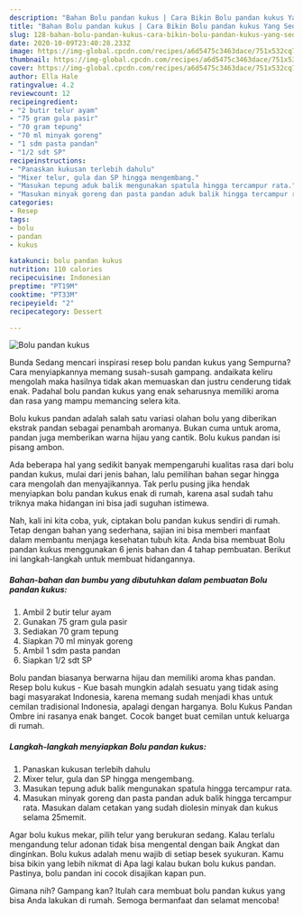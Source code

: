 ```yaml
---
description: "Bahan Bolu pandan kukus | Cara Bikin Bolu pandan kukus Yang Sedap"
title: "Bahan Bolu pandan kukus | Cara Bikin Bolu pandan kukus Yang Sedap"
slug: 128-bahan-bolu-pandan-kukus-cara-bikin-bolu-pandan-kukus-yang-sedap
date: 2020-10-09T23:40:28.233Z
image: https://img-global.cpcdn.com/recipes/a6d5475c3463dace/751x532cq70/bolu-pandan-kukus-foto-resep-utama.jpg
thumbnail: https://img-global.cpcdn.com/recipes/a6d5475c3463dace/751x532cq70/bolu-pandan-kukus-foto-resep-utama.jpg
cover: https://img-global.cpcdn.com/recipes/a6d5475c3463dace/751x532cq70/bolu-pandan-kukus-foto-resep-utama.jpg
author: Ella Hale
ratingvalue: 4.2
reviewcount: 12
recipeingredient:
- "2 butir telur ayam"
- "75 gram gula pasir"
- "70 gram tepung"
- "70 ml minyak goreng"
- "1 sdm pasta pandan"
- "1/2 sdt SP"
recipeinstructions:
- "Panaskan kukusan terlebih dahulu"
- "Mixer telur, gula dan SP hingga mengembang."
- "Masukan tepung aduk balik mengunakan spatula hingga tercampur rata."
- "Masukan minyak goreng dan pasta pandan aduk balik hingga tercampur rata. Masukan dalam cetakan yang sudah diolesin minyak dan kukus selama 25memit."
categories:
- Resep
tags:
- bolu
- pandan
- kukus

katakunci: bolu pandan kukus 
nutrition: 110 calories
recipecuisine: Indonesian
preptime: "PT19M"
cooktime: "PT33M"
recipeyield: "2"
recipecategory: Dessert

---
```



![Bolu pandan kukus](https://img-global.cpcdn.com/recipes/a6d5475c3463dace/751x532cq70/bolu-pandan-kukus-foto-resep-utama.jpg)

Bunda Sedang mencari inspirasi resep bolu pandan kukus yang Sempurna? Cara menyiapkannya memang susah-susah gampang. andaikata keliru mengolah maka hasilnya tidak akan memuaskan dan justru cenderung tidak enak. Padahal bolu pandan kukus yang enak seharusnya memiliki aroma dan rasa yang mampu memancing selera kita.

Bolu kukus pandan adalah salah satu variasi olahan bolu yang diberikan ekstrak pandan sebagai penambah aromanya. Bukan cuma untuk aroma, pandan juga memberikan warna hijau yang cantik. Bolu kukus pandan isi pisang ambon.

Ada beberapa hal yang sedikit banyak mempengaruhi kualitas rasa dari bolu pandan kukus, mulai dari jenis bahan, lalu pemilihan bahan segar hingga cara mengolah dan menyajikannya. Tak perlu pusing jika hendak menyiapkan bolu pandan kukus enak di rumah, karena asal sudah tahu triknya maka hidangan ini bisa jadi suguhan istimewa.


Nah, kali ini kita coba, yuk, ciptakan bolu pandan kukus sendiri di rumah. Tetap dengan bahan yang sederhana, sajian ini bisa memberi manfaat dalam membantu menjaga kesehatan tubuh kita. Anda bisa membuat Bolu pandan kukus menggunakan 6 jenis bahan dan 4 tahap pembuatan. Berikut ini langkah-langkah untuk membuat hidangannya.

<!--inarticleads1-->

##### Bahan-bahan dan bumbu yang dibutuhkan dalam pembuatan Bolu pandan kukus:

1. Ambil 2 butir telur ayam
1. Gunakan 75 gram gula pasir
1. Sediakan 70 gram tepung
1. Siapkan 70 ml minyak goreng
1. Ambil 1 sdm pasta pandan
1. Siapkan 1/2 sdt SP


Bolu pandan biasanya berwarna hijau dan memiliki aroma khas pandan. Resep bolu kukus - Kue basah mungkin adalah sesuatu yang tidak asing bagi masyarakat Indonesia, karena memang sudah menjadi khas untuk cemilan tradisional Indonesia, apalagi dengan harganya. Bolu Kukus Pandan Ombre ini rasanya enak banget. Cocok banget buat cemilan untuk keluarga di rumah. 

<!--inarticleads2-->

##### Langkah-langkah menyiapkan Bolu pandan kukus:

1. Panaskan kukusan terlebih dahulu
1. Mixer telur, gula dan SP hingga mengembang.
1. Masukan tepung aduk balik mengunakan spatula hingga tercampur rata.
1. Masukan minyak goreng dan pasta pandan aduk balik hingga tercampur rata. Masukan dalam cetakan yang sudah diolesin minyak dan kukus selama 25memit.


Agar bolu kukus mekar, pilih telur yang berukuran sedang. Kalau terlalu mengandung telur adonan tidak bisa mengental dengan baik Angkat dan dinginkan. Bolu kukus adalah menu wajib di setiap besek syukuran. Kamu bisa bikin yang lebih nikmat di Apa lagi kalau bukan bolu kukus pandan. Pastinya, bolu pandan ini cocok disajikan kapan pun. 

Gimana nih? Gampang kan? Itulah cara membuat bolu pandan kukus yang bisa Anda lakukan di rumah. Semoga bermanfaat dan selamat mencoba!
